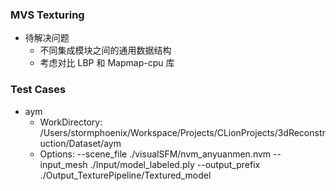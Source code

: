 ### MVS Texturing

- 待解决问题
    - 不同集成模块之间的通用数据结构
    - 考虑对比 LBP 和 Mapmap-cpu 库
    
### Test Cases
- aym
    - WorkDirectory: /Users/stormphoenix/Workspace/Projects/CLionProjects/3dReconstruction/Dataset/aym
    - Options: --scene_file ./visualSFM/nvm_anyuanmen.nvm --input_mesh ./Input/model_labeled.ply --output_prefix ./Output_TexturePipeline/Textured_model